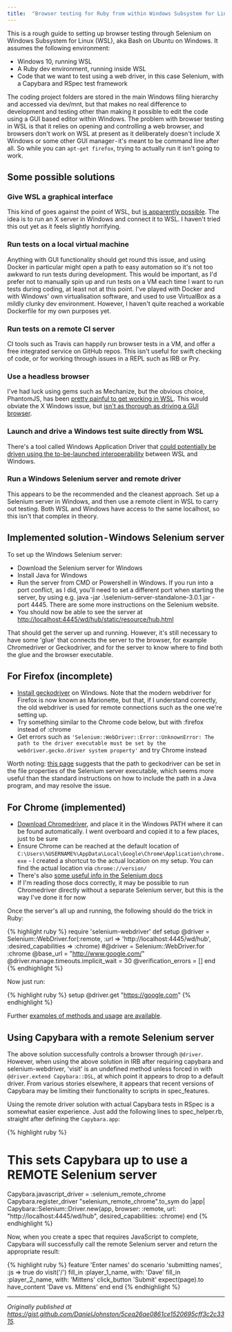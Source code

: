 ```yaml
---
title:  "Browser testing for Ruby from within Windows Subsystem for Linux"
---
```


This is a rough guide to setting up browser testing through Selenium on Windows Subsystem for Linux (WSL), aka Bash on Ubuntu on Windows. It assumes the following environment:

- Windows 10, running WSL
- A Ruby dev environment, running inside WSL
- Code that we want to test using a web driver, in this case Selenium, with a Capybara and RSpec test framework

The coding project folders are stored in the main Windows filing hierarchy and accessed via dev/mnt, but that makes no real difference to development and testing other than making it possible to edit the code using a GUI based editor within Windows.
The problem with browser testing in WSL is that it relies on opening and controlling a web browser, and browsers don't work on WSL at present as it deliberately doesn't include X Windows or some other GUI manager - it's meant to be command line after all. So while you can `apt-get firefox`, trying to actually run it isn't going to work.

## Some possible solutions

### Give WSL a graphical interface

This kind of goes against the point of WSL, but [is apparently possible](https://github.com/Microsoft/BashOnWindows/issues/1169#issuecomment-252148854). The idea is to run an X server in Windows and connect it to WSL. I haven't tried this out yet as it feels slightly horrifying.

### Run tests on a local virtual machine

Anything with GUI functionality should get round this issue, and using Docker in particular might open a path to easy automation so it's not too awkward to run tests during development. This would be important, as I'd prefer not to manually spin up and run tests on a VM each time I want to run tests during coding, at least not at this point. I've played with Docker and with Windows' own virtualisation software, and used to use VirtualBox as a mildly clunky dev environment. However, I haven't quite reached a workable Dockerfile for my own purposes yet.

### Run tests on a remote CI server

CI tools such as Travis can happily run browser tests in a VM, and offer a free integrated service on GitHub repos. This isn't useful for swift checking of code, or for working through issues in a REPL such as IRB or Pry.

### Use a headless browser

I've had luck using gems such as Mechanize, but the obvious choice, PhantomJS, has been [pretty painful to get working in WSL](https://github.com/Microsoft/BashOnWindows/issues/903). This would obviate the X Windows issue, but [isn't as thorough as driving a GUI browser](https://watirmelon.blog/2015/12/08/real-vs-headless-browsers-for-automated-acceptance-tests/).

### Launch and drive a Windows test suite directly from WSL

There's a tool called Windows Application Driver that [could potentially be driven using the to-be-launched interoperability](https://github.com/Microsoft/BashOnWindows/issues/1169#issuecomment-252659238) between WSL and Windows.

### Run a Windows Selenium server and remote driver

This appears to be the recommended and the cleanest approach. Set up a Selenium server in Windows, and then use a remote client in WSL to carry out testing. Both WSL and Windows have access to the same localhost, so this isn't that complex in theory.

## Implemented solution - Windows Selenium server

To set up the Windows Selenium server:

- Download the Selenium server for Windows
- Install Java for Windows
- Run the server from CMD or Powershell in Windows. If you run into a port conflict, as I did, you'll need to set a different port when starting the server, by using e.g. java -jar .\selenium-server-standalone-3.0.1.jar -port 4445. There are some more instructions on the Selenium website.
- You should now be able to see the server at <http://localhost:4445/wd/hub/static/resource/hub.html>

That should get the server up and running. However, it's still necessary to have some 'glue' that connects the server to the browser, for example Chromedriver or Geckodriver, and for the server to know where to find both the glue and the browser executable.

## For Firefox (incomplete)

- [Install geckodriver](https://github.com/mozilla/geckodriver/releases) on Windows. Note that the modern webdriver for Firefox is now known as Marionette, but that, if I understand correctly, the old webdriver is used for remote connections such as the one we're setting up.
- Try something similar to the Chrome code below, but with :firefox instead of :chrome
- Get errors such as `'Selenium::WebDriver::Error::UnknownError: The path to the driver executable must be set by the webdriver.gecko.driver system property'` and try Chrome instead

Worth noting: [this page](http://toolsqa.com/selenium-webdriver/how-to-use-geckodriver/) suggests that the path to geckodriver can be set in the file properties of the Selenium server executable, which seems more useful than the standard instructions on how to include the path in a Java program, and may resolve the issue.

## For Chrome (implemented)

- [Download Chromedriver](https://sites.google.com/a/chromium.org/chromedriver/downloads), and place it in the Windows PATH where it can be found automatically. I went overboard and copied it to a few places, just to be sure
- Ensure Chrome can be reached at the default location of `C:\Users\%USERNAME%\AppData\Local\Google\Chrome\Application\chrome.exe` - I created a shortcut to the actual location on my setup. You can find the actual location via `chrome://version/`
- There's also [some useful info in the Selenium docs](https://github.com/SeleniumHQ/selenium/wiki/ChromeDriver)
- If I'm reading those docs correctly, it may be possible to run Chromedriver directly without a separate Selenium server, but this is the way I've done it for now

Once the server's all up and running, the following should do the trick in Ruby:

{% highlight ruby %}
require 'selenium-webdriver'
def setup
 @driver = Selenium::WebDriver.for(:remote, :url => 'http://localhost:4445/wd/hub', :desired_capabilities => :chrome)
 #@driver = Selenium::WebDriver.for :chrome
 @base_url = "http://www.google.com/"
 @driver.manage.timeouts.implicit_wait = 30
 @verification_errors = []
end
{% endhighlight %}

Now just run:

{% highlight ruby %}
setup
@driver.get "https://google.com"
{% endhighlight %}

Further [examples of methods and usage](https://github.com/SeleniumHQ/selenium/wiki/Ruby-Bindings) [are available](https://community.perfectomobile.com/posts/938840-ruby-example-for-remotewebdriver).

## Using Capybara with a remote Selenium server

The above solution successfully controls a browser through `@driver`. However, when using the above solution in IRB after requiring capybara and selenium-webdriver, 'visit' is an undefined method unless forced in with `@driver.extend Capybara::DSL`, at which point it appears to drop to a default driver. From various stories elsewhere, it appears that recent versions of Capybara may be limiting their functionality to scripts in spec_features.

Using the remote driver solution with actual Capybara tests in RSpec is a somewhat easier experience. Just add the following lines to spec_helper.rb, straight after defining the `Capybara.app`:

{% highlight ruby %}
# This sets Capybara up to use a REMOTE Selenium server 
Capybara.javascript_driver = :selenium_remote_chrome
Capybara.register_driver "selenium_remote_chrome".to_sym do |app|
 Capybara::Selenium::Driver.new(app, browser: :remote, url: "http://localhost:4445/wd/hub", desired_capabilities: :chrome)
end
{% endhighlight %}

Now, when you create a spec that requires JavaScript to complete, Capybara will successfully call the remote Selenium server and return the appropriate result:

{% highlight ruby %}
feature 'Enter names' do
 scenario 'submitting names', :js => true do
  visit('/')
  fill_in :player_1_name, with: 'Dave'
  fill_in :player_2_name, with: 'Mittens'
  click_button 'Submit'
  expect(page).to have_content 'Dave vs. Mittens'
 end
end
{% endhighlight %}

---

*Originally published at <https://gist.github.com/DanielJohnston/5cea26ae0861ce1520695cff3c2c3315>.*
